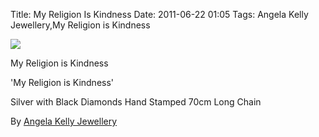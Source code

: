Title: My Religion Is Kindness
Date: 2011-06-22 01:05
Tags: Angela Kelly Jewellery,My Religion is Kindness


![](/images/207162_217116388303597_124556604226243_1027471_5128349_n.jpg)

My Religion is Kindness
 
'My Religion is Kindness'
 
 
 
 
Silver with Black Diamonds 
Hand Stamped 70cm Long Chain 
 
 
By [Angela Kelly Jewellery](http://www.angelakelly.co.nz/)